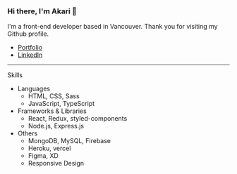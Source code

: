 ### Hi there, I'm Akari 👋

I'm a front-end developer based in Vancouver. Thank you for visiting my Github profile.

* [Portfolio](https://akaritsutsui.com/)
* [LinkedIn](https://www.linkedin.com/in/akari-tsutsui/)
---

Skills

* Languages
  * HTML, CSS, Sass
  * JavaScript, TypeScript
* Frameworks & Libraries
  * React, Redux, styled-components
  *  Node.js, Express.js
* Others
  * MongoDB, MySQL, Firebase
  * Heroku, vercel
  * Figma, XD
  * Responsive Design




<!--
**akaaariii/akaaariii** is a ✨ _special_ ✨ repository because its `README.md` (this file) appears on your GitHub profile.

Here are some ideas to get you started:

- 🔭 I’m currently working on ...
- 🌱 I’m currently learning ...
- 👯 I’m looking to collaborate on ...
- 🤔 I’m looking for help with ...
- 💬 Ask me about ...
- 📫 How to reach me: ...
- 😄 Pronouns: ...
- ⚡ Fun fact: ...
-->
